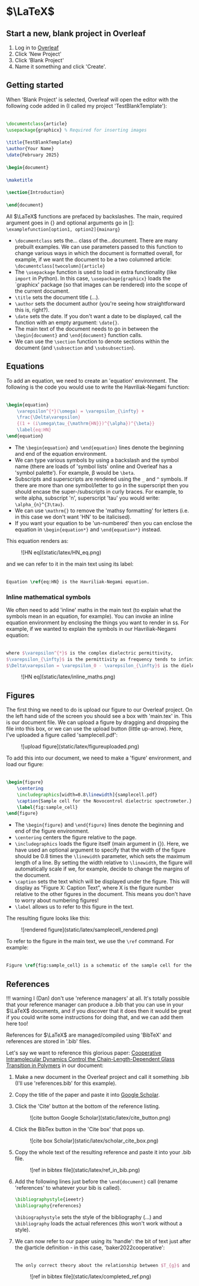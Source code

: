 # $\LaTeX$

## Start a new, blank project in Overleaf

1. Log in to [Overleaf](https://www.overleaf.com)
2. Click 'New Project'
3. Click 'Blank Project'
4. Name it something and click 'Create'.

## Getting started

When 'Blank Project' is selected, Overleaf will open the editor with the following code added in (I called my project 'TestBlankTemplate'): 

``` latex

\documentclass{article}
\usepackage{graphicx} % Required for inserting images

\title{TestBlankTemplate}
\author{Your Name}
\date{February 2025}

\begin{document}

\maketitle

\section{Introduction}

\end{document}

```

All $\LaTeX$ functions are prefaced by backslashes. The main, required argument goes in {} and optional arguments go in []: `\examplefunction[option1, option2]{mainarg}`

- `\documentclass` sets the... class of the...document. There are many prebuilt examples. We can use parameters passed to this function to change various ways in which the document is formatted overall, for example, if we want the document to be a two columned article: `\documentclass[twocolumn]{article}`
- The `\usepackage` function is used to load in extra functionality (like `import` in Python). In this case, `\usepackage{graphicx}` loads the `graphicx' package (so that images can be rendered) into the scope of the current document. 
- `\title` sets the document title (...).
- `\author` sets the document author (you're seeing how straightforward this is, right?).
- `\date` sets the date. If you don't want a date to be displayed, call the function with an empty argument: `\date{}`.
- The main text of the document needs to go in between the `\begin{document}` and `\end{document}` function calls.
- We can use the `\section` function to denote sections within the document (and `\subsection` and `\subsubsection`). 

## Equations

To add an equation, we need to create an 'equation' environment. The following is the code you would use to write the Havriliak-Negami function: 

``` latex

\begin{equation}
    \varepsilon^{*}(\omega) = \varepsilon_{\infty} + 
    \frac{\Delta\varepsilon}
    {(1 + (i\omega\tau_{\mathrm{HN}})^{\alpha})^{\beta}}
    \label{eq:HN}
\end{equation}

```

- The `\begin{equation}` and `\end{equation}` lines denote the beginning and end of the equation environment. 
- We can type various symbols by using a backslash and the symbol name (there are loads of 'symbol lists' online and Overleaf has a 'symbol palette'). For example, β would be `\beta`.
- Subscripts and superscripts are rendered using the `_` and `^` symbols. If there are more than one symbol/letter to go in the superscript then you should encase the super-/subscripts in curly braces. For example, to write alpha, subscript 'n', superscript 'tau' you would write: `\alpha_{n}^{3\tau}`.
- We can use `\mathrm{}` to remove the 'mathsy formatting' for letters (i.e. in this case we don't want 'HN' to be italicised). 
- If you want your equation to be 'un-numbered' then you can enclose the equation in `\begin{equation*}` and `\end{equation*}` instead.

This equation renders as: 

<figure markdown>
![HN eq](static/latex/HN_eq.png)
</figure markdown>

and we can refer to it in the main text using its label: 

```latex

Equation \ref{eq:HN} is the Havriliak-Negami equation. 
```

### Inline mathematical symbols

We often need to add 'inline' maths in the main text (to explain what the symbols mean in an equation, for example). You can invoke an inline equation environment by enclosing the things you want to render in `$$`. For example, if we wanted to explain the symbols in our Havriliak-Negami equation: 

``` latex

where $\varepsilon^{*}$ is the complex dielectric permittivity, 
$\varepsilon_{\infty}$ is the permittivity as frequency tends to infinity, 
$\Delta\varepsilon = \varepsilon_0 - \varepsilon_{\infty}$ is the dielectric strength...  

```

<figure markdown>
![HN eq](static/latex/inline_maths.png)
</figure markdown>

## Figures

The first thing we need to do is upload our figure to our Overleaf project. On the left hand side of the screen you should see a box with 'main.tex' in. This is our document file. We can upload a figure by dragging and dropping the file into this box, or we can use the upload button (little up-arrow). Here, I've uploaded a figure called 'samplecell.pdf': 

<figure markdown>
![upload figure](static/latex/figureuploaded.png)
</figure markdown>

To add this into our document, we need to make a 'figure' environment, and load our figure: 

``` latex

\begin{figure}
    \centering
    \includegraphics[width=0.8\linewidth]{samplecell.pdf}
    \caption{Sample cell for the Novocontrol dielectric spectrometer.}
    \label{fig:sample_cell}
\end{figure}

```

- The `\begin{figure}` and `\end{figure}` lines denote the beginning and end of the figure environment. 
- `\centering` centers the figure relative to the page. 
- `\includegraphics` loads the figure itself (main argument in {}). Here, we have used an optional argument to specify that the width of the figure should be 0.8 times the `\linewidth` parameter, which sets the maximum length of a line. By setting the width relative to `\linewidth`, the figure will automatically scale if we, for example, decide to change the margins of the document. 
- `\caption` sets the text which will be displayed under the figure. This will display as "Figure X: Caption Text", where X is the figure number relative to the other figures in the document. This means you don't have to worry about numbering figures!
- `\label` allows us to refer to this figure in the text. 

The resulting figure looks like this: 


<figure markdown>
![rendered figure](static/latex/samplecell_rendered.png)
</figure markdown>

To refer to the figure in the main text, we use the `\ref` command. For example: 

``` latex

Figure \ref{fig:sample_cell} is a schematic of the sample cell for the Novocontrol dielectric spectrometer.  

```

## References

!!! warning
    I (Dan) don't use 'reference managers' at all. It's totally possible that your reference manager can produce a .bib that you can use in your $\LaTeX$ documents, and if you discover that it does then it would be great if you could write some instructions for doing that, and we can add them here too!

References for $\LaTeX$ are managed/compiled using 'BibTeX' and references are stored in '.bib' files. 

Let's say we want to reference this glorious paper: [Cooperative Intramolecular Dynamics Control the Chain-Length-Dependent Glass Transition in Polymers](https://journals.aps.org/prx/abstract/10.1103/PhysRevX.12.021047) in our document: 

1. Make a new document in the Overleaf project and call it something .bib (I'll use 'references.bib' for this example). 
2. Copy the title of the paper and paste it into [Google Scholar](https://scholar.google.com/).
3. Click the 'Cite' button at the bottom of the reference listing. 
    <figure markdonw>
    ![cite button Google Scholar](static/latex/cite_button.png)
    </figure markdown>
4. Click the BibTex button in the 'Cite box' that pops up. 
    <figure markdonw>
    ![cite box Scholar](static/latex/scholar_cite_box.png)
    </figure markdown>
5. Copy the whole text of the resulting reference and paste it into your .bib file. 
    <figure markdonw>
    ![ref in bibtex file](static/latex/ref_in_bib.png)
    </figure markdown>

6. Add the following lines just before the `\end{document}` call (rename 'references' to whatever your bib is called).
    ``` latex
    \bibliographystyle{ieeetr}
    \bibliography{references}

    ```

    `\bibiographystyle` sets the style of the bibliography (...) and `\bibliography` loads the actual references (this won't work without a style).

7. We can now refer to our paper using its 'handle': the bit of text just after the @article definition - in this case, 'baker2022cooperative': 
    
    ``` latex

    The only correct theory about the relationship between $T_{g}$ and $M_{w}$ \cite{baker2022cooperative} states that... 


    ```
    <figure markdonw>
    ![ref in bibtex file](static/latex/completed_ref.png)
    </figure markdown>


